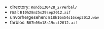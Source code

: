 - directory: `Rondo130428_2/Verbal/`
- real:            `B10h28m25s29sep2012.aif`
- unvorhergesehen: `B18h16m54s16sep2012.wav`
- farblos:         `B07h06m18s19oct2012.aif`
